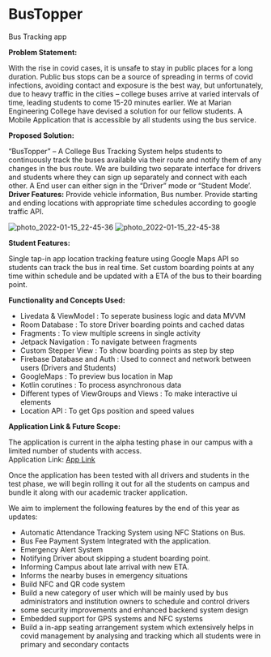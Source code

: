 # BusTopper

Bus Tracking app

<b> Problem Statement: </b>

With the rise in covid cases, it is unsafe to stay in public places for a long duration. Public bus stops can be a source of spreading in terms of covid infections, avoiding contact and exposure is the best way, but unfortunately, due to heavy traffic in the cities – college buses arrive at varied intervals of time, leading students to come 15-20 minutes earlier. We at Marian Engineering College have devised a solution for our fellow students. A Mobile Application that is accessible by all students using the bus service. 

<b>Proposed Solution:</b>

“BusTopper” – A College Bus Tracking System helps students to continuously track the buses available via their route and notify them of any changes in the bus route. We are building two separate interface for drivers and students where they can sign up separately and connect with each other. A End user can either sign in the “Driver” mode or “Student Mode’. 
<b>Driver Features:</b>
Provide vehicle information, Bus number. 
Provide starting and ending locations with appropriate time schedules according to google traffic API. 


![photo_2022-01-15_22-45-36](https://user-images.githubusercontent.com/74808440/149631320-caa3597b-dd0a-4f87-9a58-5bfcdfac867b.jpg)
![photo_2022-01-15_22-45-38](https://user-images.githubusercontent.com/74808440/149631323-26d9902a-a455-4335-a64d-61cd62453220.jpg)

<b>Student Features:</b>

Single tap-in app location tracking feature using Google Maps API so students can track the bus in real time. 
Set custom boarding points at any time within schedule and be updated with a ETA of the bus to their boarding point. 

<b>Functionality and Concepts Used:</b>

- Livedata & ViewModel : To seperate business logic and data MVVM
- Room Database : To store Driver boarding points and cached datas
- Fragments : To view multiple screens in single activity
- Jetpack Navigation :  To navigate between fragments
- Custom Stepper View : To show boarding points as step by step
- Firebase Database and Auth : Used to connect and network between users (Drivers and Students)
- GoogleMaps : To preview bus location in Map
- Kotlin corutines : To process asynchronous data 
- Different types of ViewGroups and Views : To make interactive ui elements
- Location API : To get Gps position and speed values


<b>Application Link & Future Scope:</b>

The application is current in the alpha testing phase in our campus with a limited number of students with access.
</br>
Application Link: <a href="https://drive.google.com/file/d/1dYm9PkK9M-osGp7LUqbZNY6XVI8aliOX/view?usp=drivesdk"> App Link </a>

Once the application has been tested with all drivers and students in the test phase, we will begin rolling it out for all the students on campus and bundle it along with our academic tracker application. 

We aim to implement the following features by the end of this year as updates:
- Automatic Attendance Tracking System using NFC Stations on Bus.
- Bus Fee Payment System Integrated with the application. 
- Emergency Alert System
- Notifying Driver about skipping a student boarding point. 
- Informing Campus about late arrival with new ETA.
- Informs the nearby buses in emergency situations
- Build NFC and QR code system
- Build a new category of user which will be mainly used by bus administrators and institution owners to schedule and control drivers
- some security improvements and enhanced backend system design
- Embedded support for GPS systems and NFC systems
- Build a in-app seating arrangement system which extensively helps in covid management by analysing and tracking which all students were in primary and secondary contacts


